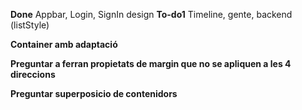 **Done**
Appbar, Login, SignIn design
**To-do1**
Timeline, gente, backend (listStyle)

**Container amb adaptació**

**Preguntar a ferran propietats de margin que no se apliquen a les 4 direccions**

**Preguntar superposicio de contenidors**